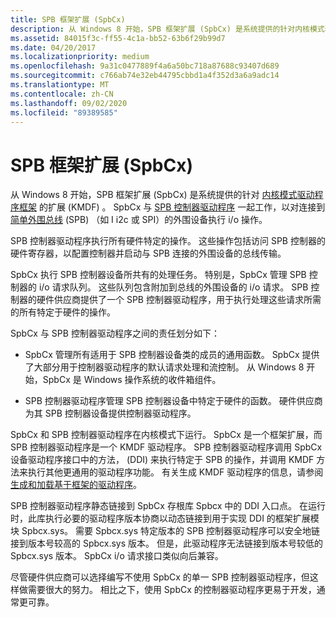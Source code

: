 ```yaml
---
title: SPB 框架扩展 (SpbCx)
description: 从 Windows 8 开始，SPB 框架扩展 (SpbCx) 是系统提供的针对内核模式驱动程序框架的扩展 (KMDF) 。
ms.assetid: 84015f3c-ff55-4c1a-bb52-63b6f29b99d7
ms.date: 04/20/2017
ms.localizationpriority: medium
ms.openlocfilehash: 9a31c0477889f4a6a50bc718a87688c93407d689
ms.sourcegitcommit: c766ab74e32eb44795cbbd1a4f352d3a6a9adc14
ms.translationtype: MT
ms.contentlocale: zh-CN
ms.lasthandoff: 09/02/2020
ms.locfileid: "89389585"
---
```

# <a name="spb-framework-extension-spbcx"></a>SPB 框架扩展 (SpbCx)


从 Windows 8 开始，SPB 框架扩展 (SpbCx) 是系统提供的针对 [内核模式驱动程序框架](../wdf/index.md) 的扩展 (KMDF) 。 SpbCx 与 [SPB 控制器驱动程序](/previous-versions/hh698221(v=vs.85)) 一起工作，以对连接到 [简单外围总线](/previous-versions/hh450903(v=vs.85)) (SPB) （如 I i2c 或 SPI）的外围设备执行 i/o 操作。

SPB 控制器驱动程序执行所有硬件特定的操作。 这些操作包括访问 SPB 控制器的硬件寄存器，以配置控制器并启动与 SPB 连接的外围设备的总线传输。

SpbCx 执行 SPB 控制器设备所共有的处理任务。 特别是，SpbCx 管理 SPB 控制器的 i/o 请求队列。 这些队列包含附加到总线的外围设备的 i/o 请求。 SPB 控制器的硬件供应商提供了一个 SPB 控制器驱动程序，用于执行处理这些请求所需的所有特定于硬件的操作。

SpbCx 与 SPB 控制器驱动程序之间的责任划分如下：

-   SpbCx 管理所有适用于 SPB 控制器设备类的成员的通用函数。 SpbCx 提供了大部分用于控制器驱动程序的默认请求处理和流控制。 从 Windows 8 开始，SpbCx 是 Windows 操作系统的收件箱组件。

-   SPB 控制器驱动程序管理 SPB 控制器设备中特定于硬件的函数。 硬件供应商为其 SPB 控制器设备提供控制器驱动程序。

SpbCx 和 SPB 控制器驱动程序在内核模式下运行。 SpbCx 是一个框架扩展，而 SPB 控制器驱动程序是一个 KMDF 驱动程序。 SPB 控制器驱动程序调用 SpbCx 设备驱动程序接口中的方法， (DDI) 来执行特定于 SPB 的操作，并调用 KMDF 方法来执行其他更通用的驱动程序功能。 有关生成 KMDF 驱动程序的信息，请参阅 [生成和加载基于框架的驱动程序](../wdf/building-and-loading-a-kmdf-driver.md)。

SPB 控制器驱动程序静态链接到 SpbCx 存根库 Spbcx 中的 DDI 入口点。 在运行时，此库执行必要的驱动程序版本协商以动态链接到用于实现 DDI 的框架扩展模块 Spbcx.sys。 需要 Spbcx.sys 特定版本的 SPB 控制器驱动程序可以安全地链接到版本号较高的 Spbcx.sys 版本。 但是，此驱动程序无法链接到版本号较低的 Spbcx.sys 版本。 SpbCx i/o 请求接口类似向后兼容。

尽管硬件供应商可以选择编写不使用 SpbCx 的单一 SPB 控制器驱动程序，但这样做需要很大的努力。 相比之下，使用 SpbCx 的控制器驱动程序更易于开发，通常更可靠。

 

